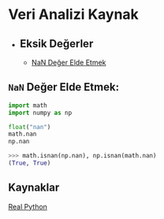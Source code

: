 # Veri Analizi Kaynak

<!-- TOC -->

- ## Eksik Değerler
  - [NaN Değer Elde Etmek](#kaynaklar)

<!-- /TOC -->

## `NaN` Değer Elde Etmek:

```python
import math
import numpy as np

float("nan")
math.nan
np.nan

>>> math.isnan(np.nan), np.isnan(math.nan)
(True, True)
```

## Kaynaklar

[Real Python](https://realpython.com/)
